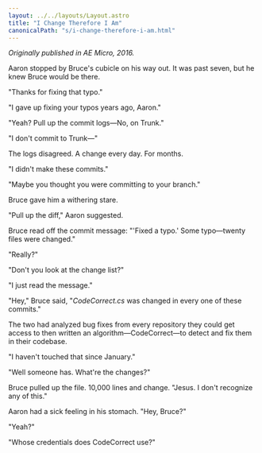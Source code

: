 ```yaml
---
layout: ../../layouts/Layout.astro
title: "I Change Therefore I Am"
canonicalPath: "s/i-change-therefore-i-am.html"
---
```


_Originally published in AE Micro, 2016._

Aaron stopped by Bruce's cubicle on his way out. It was past seven, but he knew Bruce would be there.

"Thanks for fixing that typo."

"I gave up fixing your typos years ago, Aaron."

"Yeah? Pull up the commit logs—No, on Trunk."

"I don't commit to Trunk—"

The logs disagreed. A change every day. For months.

"I didn't make these commits."

"Maybe you thought you were committing to your branch."

Bruce gave him a withering stare.

"Pull up the diff," Aaron suggested.

Bruce read off the commit message: "'Fixed a typo.' Some typo—twenty files were changed."

"Really?"

"Don't you look at the change list?"

"I just read the message."

"Hey," Bruce said, "*CodeCorrect.cs* was changed in every one of these commits."

The two had analyzed bug fixes from every repository they could get access to then written an algorithm—CodeCorrect—to detect and fix them in their codebase.

"I haven't touched that since January."

"Well someone has. What're the changes?"

Bruce pulled up the file. 10,000 lines and change. "Jesus. I don't recognize any of this."

Aaron had a sick feeling in his stomach. "Hey, Bruce?"

"Yeah?"

"Whose credentials does CodeCorrect use?" 